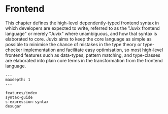 # Frontend

This chapter defines the high-level dependently-typed frontend syntax in which developers are expected to write, referred to as the "Juvix frontend language" or merely "Juvix" where unambiguous, and how that syntax is elaborated to core. Juvix aims to keep the core language as simple as possible to minimise the chance of mistakes in the type theory or type-checker implementation and facilitate easy optimisation, so most high-level frontend features such as data-types, pattern matching, and type-classes are elaborated into plain core terms in the transformation from the frontend language.

```{toctree}
---
maxdepth: 1
---

features/index
syntax-guide
s-expression-syntax
desugar
```